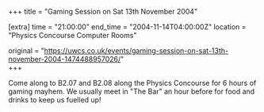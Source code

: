 +++
title = "Gaming Session on Sat 13th November 2004"

[extra]
time = "21:00:00"
end_time = "2004-11-14T04:00:00Z"
location = "Physics Concourse Computer Rooms"

original = "https://uwcs.co.uk/events/gaming-session-on-sat-13th-november-2004-1474488957026/"    
+++

Come along to B2.07 and B2.08 along the Physics Concourse for 6 hours of gaming mayhem. We usually meet in "The Bar" an hour before for food and drinks to keep us fuelled up\!

